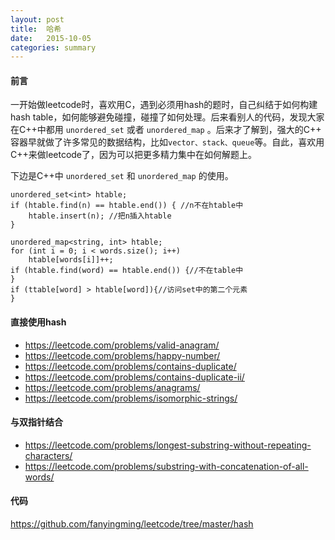```yaml
---
layout: post
title:  哈希
date:   2015-10-05
categories: summary
---
```


#### 前言

一开始做leetcode时，喜欢用C，遇到必须用hash的题时，自己纠结于如何构建hash table，如何能够避免碰撞，碰撞了如何处理。后来看别人的代码，发现大家在C++中都用 `unordered_set` 或者 `unordered_map` 。后来才了解到，强大的C++ 容器早就做了许多常见的数据结构，比如`vector、stack、queue`等。自此，喜欢用C++来做leetcode了，因为可以把更多精力集中在如何解题上。

下边是C++中 `unordered_set` 和 `unordered_map` 的使用。


    unordered_set<int> htable;
    if (htable.find(n) == htable.end()) { //n不在htable中
        htable.insert(n); //把n插入htable
    }

    unordered_map<string, int> htable;
    for (int i = 0; i < words.size(); i++)
        htable[words[i]]++;
    if (htable.find(word) == htable.end()) {//不在table中
    }
    if (ttable[word] > htable[word]){//访问set中的第二个元素
    }

#### 直接使用hash

- <https://leetcode.com/problems/valid-anagram/>
- <https://leetcode.com/problems/happy-number/>
- <https://leetcode.com/problems/contains-duplicate/>
- <https://leetcode.com/problems/contains-duplicate-ii/>
- <https://leetcode.com/problems/anagrams/>
- <https://leetcode.com/problems/isomorphic-strings/>

#### 与双指针结合

- <https://leetcode.com/problems/longest-substring-without-repeating-characters/>
- <https://leetcode.com/problems/substring-with-concatenation-of-all-words/>

#### 代码
<https://github.com/fanyingming/leetcode/tree/master/hash>



